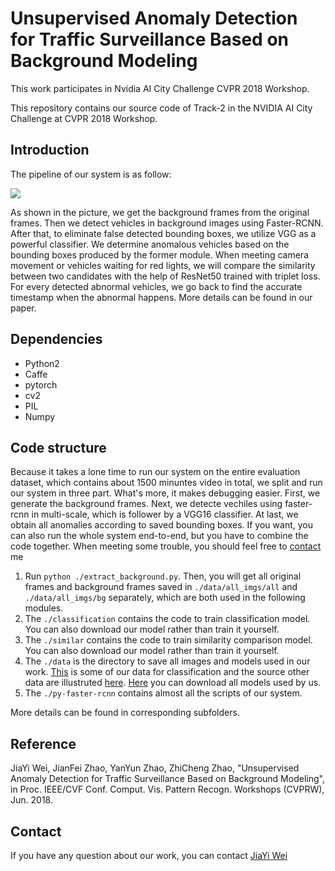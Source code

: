 # Unsupervised Anomaly Detection for Traffic Surveillance Based on Background Modeling
This work participates in Nvidia AI City Challenge CVPR 2018 Workshop.

This repository contains our source code of Track-2 in the NVIDIA AI City Challenge at CVPR 2018 Workshop. 

## Introduction
The pipeline of our system is as follow: 

![](whole_system_new.png)

As shown in the picture, we get the background frames from the original frames. Then we detect vehicles in background images using Faster-RCNN. After that, to eliminate false detected bounding boxes, we utilize VGG as a powerful classifier. We determine anomalous vehicles
based on the bounding boxes produced by the former module. When meeting camera movement or vehicles waiting for red lights, we will compare the similarity between two candidates with the help of ResNet50 trained with triplet loss. For every detected abnormal vehicles, we go back to find the accurate timestamp when the abnormal happens. More details can be found in our paper.

## Dependencies
* Python2
* Caffe 
* pytorch
* cv2
* PIL
* Numpy

## Code structure

Because it takes a lone time to run our system on the entire evaluation dataset, which contains about 1500 minuntes video in total, we split and run our system in three part. What's more, it makes debugging easier. First, we generate the background frames. Next, we detecte vechiles using faster-rcnn in multi-scale, which is follower by a VGG16 classifier. At last, we obtain all anomalies according to saved bounding boxes. If you want, you can also run the whole system end-to-end, but you have to combine the code together. When meeting some trouble, you should feel free to [contact](#contact) me

1. Run `python ./extract_background.py`. Then, you will get all original frames and background frames saved in `./data/all_imgs/all` and `./data/all_imgs/bg` separately, which are both used in the following modules.
2. The `./classification` contains the code to train classification model. You can also download our model rather than train it yourself.
3. The `./similar` contains the code to train similarity comparison model. You can also download our model rather than train it yourself.
4. The `./data` is the directory to save all images and models used in our work. [This](https://drive.google.com/open?id=1K18W1Zoj3hQI7BiQLqs-g-Ay6CKiMDbS) is some of our data for classification and the source other data are illustruted [here](./classification). [Here](./data/models) you can download all models used by us.
5. The `./py-faster-rcnn` contains almost all the scripts of our system.

More details can be found in corresponding subfolders.

## Reference
JiaYi Wei, JianFei Zhao, YanYun Zhao, ZhiCheng Zhao, "Unsupervised Anomaly Detection for Traffic Surveillance Based on Background Modeling", in Proc. IEEE/CVF Conf. Comput. Vis. Pattern Recogn. Workshops (CVPRW), Jun. 2018.


## Contact
If you have any question about our work, you can contact [JiaYi Wei](https://jiayi-wei.github.io/#contact)
